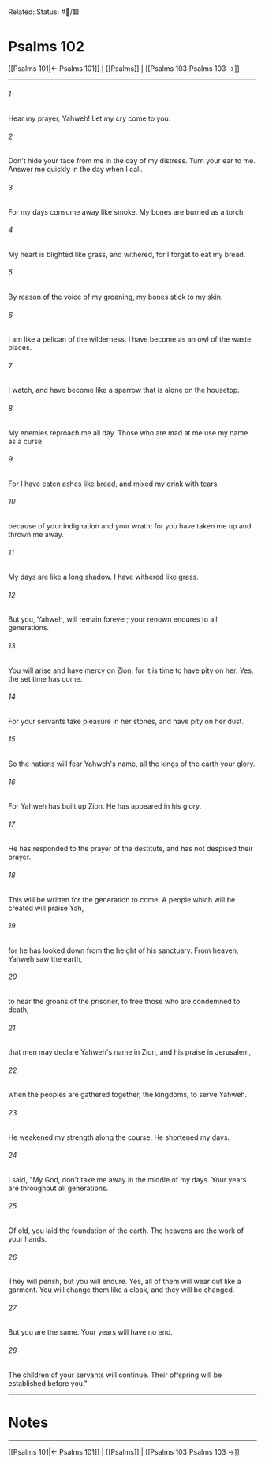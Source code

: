 Related:
Status: #📖/🟥
# Psalms 102

[[Psalms 101|← Psalms 101]] | [[Psalms]] | [[Psalms 103|Psalms 103 →]]
***



###### 1 
Hear my prayer, Yahweh! Let my cry come to you. 

###### 2 
Don't hide your face from me in the day of my distress. Turn your ear to me. Answer me quickly in the day when I call. 

###### 3 
For my days consume away like smoke. My bones are burned as a torch. 

###### 4 
My heart is blighted like grass, and withered, for I forget to eat my bread. 

###### 5 
By reason of the voice of my groaning, my bones stick to my skin. 

###### 6 
I am like a pelican of the wilderness. I have become as an owl of the waste places. 

###### 7 
I watch, and have become like a sparrow that is alone on the housetop. 

###### 8 
My enemies reproach me all day. Those who are mad at me use my name as a curse. 

###### 9 
For I have eaten ashes like bread, and mixed my drink with tears, 

###### 10 
because of your indignation and your wrath; for you have taken me up and thrown me away. 

###### 11 
My days are like a long shadow. I have withered like grass. 

###### 12 
But you, Yahweh, will remain forever; your renown endures to all generations. 

###### 13 
You will arise and have mercy on Zion; for it is time to have pity on her. Yes, the set time has come. 

###### 14 
For your servants take pleasure in her stones, and have pity on her dust. 

###### 15 
So the nations will fear Yahweh's name, all the kings of the earth your glory. 

###### 16 
For Yahweh has built up Zion. He has appeared in his glory. 

###### 17 
He has responded to the prayer of the destitute, and has not despised their prayer. 

###### 18 
This will be written for the generation to come. A people which will be created will praise Yah, 

###### 19 
for he has looked down from the height of his sanctuary. From heaven, Yahweh saw the earth, 

###### 20 
to hear the groans of the prisoner, to free those who are condemned to death, 

###### 21 
that men may declare Yahweh's name in Zion, and his praise in Jerusalem, 

###### 22 
when the peoples are gathered together, the kingdoms, to serve Yahweh. 

###### 23 
He weakened my strength along the course. He shortened my days. 

###### 24 
I said, "My God, don't take me away in the middle of my days. Your years are throughout all generations. 

###### 25 
Of old, you laid the foundation of the earth. The heavens are the work of your hands. 

###### 26 
They will perish, but you will endure. Yes, all of them will wear out like a garment. You will change them like a cloak, and they will be changed. 

###### 27 
But you are the same. Your years will have no end. 

###### 28 
The children of your servants will continue. Their offspring will be established before you."

---
# Notes


***
[[Psalms 101|← Psalms 101]] | [[Psalms]] | [[Psalms 103|Psalms 103 →]]
